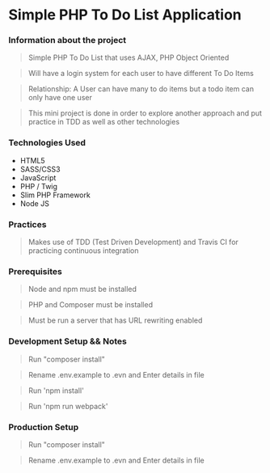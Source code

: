 # Simple PHP To Do List Application

### Information about the project

> Simple PHP To Do List that uses AJAX, PHP Object Oriented

> Will have a login system for each user to have different To Do Items

> Relationship: A User can have many to do items but a todo item can only have one user

> This mini project is done in order to explore another approach and put practice in TDD as well as other technologies

### Technologies Used

-   HTML5
-   SASS/CSS3
-   JavaScript
-   PHP / Twig
-   Slim PHP Framework
-   Node JS

### Practices

> Makes use of TDD (Test Driven Development) and Travis CI for practicing continuous integration

### Prerequisites

> Node and npm must be installed

> PHP and Composer must be installed

> Must be run a server that has URL rewriting enabled

### Development Setup && Notes

> Run "composer install"

> Rename .env.example to .evn and Enter details in file

> Run 'npm install'

> Run 'npm run webpack'

### Production Setup

> Run "composer install"

> Rename .env.example to .evn and Enter details in file

